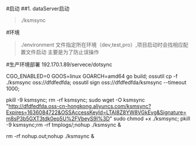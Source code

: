 #启动
##1. dataServer启动
>./ksmsync

#环境
>./environment 文件指定所在环境（dev,test,pro）,项目启动时会找相应配置文件启动
>主要是为了防止误操作

#生产环境部署
192.170.1.89/servece/dotsync

CGO_ENABLED=0 GOOS=linux GOARCH=amd64 go build;
ossutil cp -f ./ksmsync  oss://dfdfedfda;
ossutil sign oss://dfdfedfda/ksmsync    --timeout 1000;


pkill -9 ksmsync;
rm -rf ksmsync;
sudo wget -O ksmsync  "http://dfdfedfda.oss-cn-hongkong.aliyuncs.com/ksmsync?Expires=1636084722&OSSAccessKeyId=LTAI8Z8YW8VGkEvg&Signature=m8sP3b5GXT3tdk0ep5U%2FVbeyS9I%3D"
sudo chmod +x ./ksmsync;
pkill -9 ksmsync;rm -rf tmplogs/;nohup ./ksmsync &

rm -rf nohup.out;nohup ./ksmsync &


